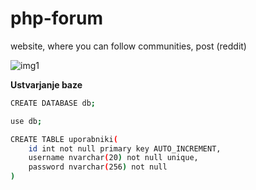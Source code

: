 # php-forum
website, where you can follow communities, post (reddit)

![img1](https://i.imgur.com/0yxn7AM.png)

**Ustvarjanje baze**
```bash
CREATE DATABASE db;

use db;

CREATE TABLE uporabniki(
    id int not null primary key AUTO_INCREMENT,
    username nvarchar(20) not null unique,
    password nvarchar(256) not null
)
```